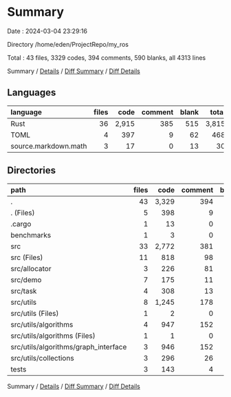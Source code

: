 # Summary

Date : 2024-03-04 23:29:16

Directory /home/eden/ProjectRepo/my_ros

Total : 43 files,  3329 codes, 394 comments, 590 blanks, all 4313 lines

Summary / [Details](details.md) / [Diff Summary](diff.md) / [Diff Details](diff-details.md)

## Languages
| language | files | code | comment | blank | total |
| :--- | ---: | ---: | ---: | ---: | ---: |
| Rust | 36 | 2,915 | 385 | 515 | 3,815 |
| TOML | 4 | 397 | 9 | 62 | 468 |
| source.markdown.math | 3 | 17 | 0 | 13 | 30 |

## Directories
| path | files | code | comment | blank | total |
| :--- | ---: | ---: | ---: | ---: | ---: |
| . | 43 | 3,329 | 394 | 590 | 4,313 |
| . (Files) | 5 | 398 | 9 | 67 | 474 |
| .cargo | 1 | 13 | 0 | 6 | 19 |
| benchmarks | 1 | 3 | 0 | 2 | 5 |
| src | 33 | 2,772 | 381 | 486 | 3,639 |
| src (Files) | 11 | 818 | 98 | 162 | 1,078 |
| src/allocator | 3 | 226 | 81 | 44 | 351 |
| src/demo | 7 | 175 | 11 | 33 | 219 |
| src/task | 4 | 308 | 13 | 50 | 371 |
| src/utils | 8 | 1,245 | 178 | 197 | 1,620 |
| src/utils (Files) | 1 | 2 | 0 | 1 | 3 |
| src/utils/algorithms | 4 | 947 | 152 | 144 | 1,243 |
| src/utils/algorithms (Files) | 1 | 1 | 0 | 1 | 2 |
| src/utils/algorithms/graph_interface | 3 | 946 | 152 | 143 | 1,241 |
| src/utils/collections | 3 | 296 | 26 | 52 | 374 |
| tests | 3 | 143 | 4 | 29 | 176 |

Summary / [Details](details.md) / [Diff Summary](diff.md) / [Diff Details](diff-details.md)